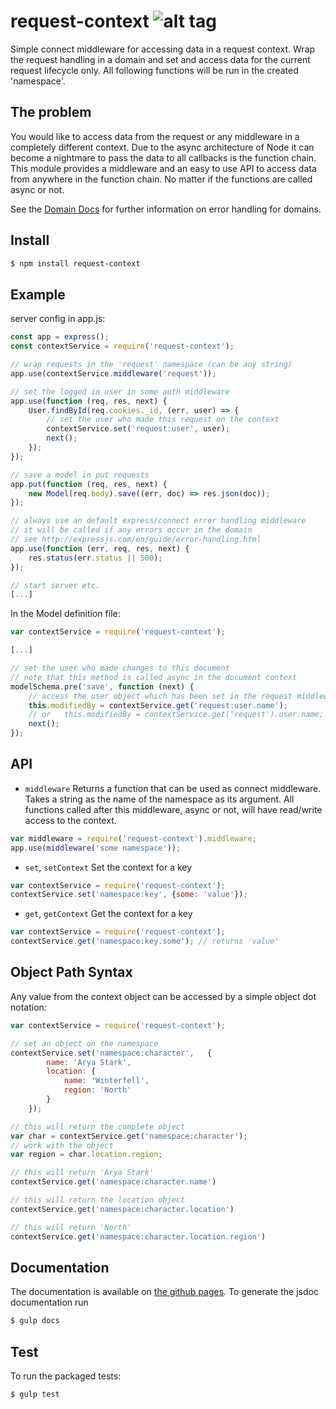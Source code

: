 # request-context ![alt tag](https://travis-ci.org/michaelkrone/request-context.svg)
Simple connect middleware for accessing data in a request context.
Wrap the request handling in a domain and set and access data for the current request lifecycle only.
All following functions will be run in the created 'namespace'.

## The problem
You would like to access data from the request or any middleware in a completely different context.
Due to the async architecture of Node it can become a nightmare to pass the data to all callbacks
is the function chain. This module provides a middleware and an easy to use API to access data
from anywhere in the function chain. No matter if the functions are called async or not.

See the [Domain Docs](https://nodejs.org/api/domain.html) for further information on error handling
for domains.

## Install

```sh
$ npm install request-context
```

## Example

server config in app.js:
```js
const app = express();
const contextService = require('request-context');

// wrap requests in the 'request' namespace (can be any string)
app.use(contextService.middleware('request'));

// set the logged in user in some auth middleware
app.use(function (req, res, next) {
	User.findById(req.cookies._id, (err, user) => {
		// set the user who made this request on the context
		contextService.set('request:user', user);
		next();
	});
});

// save a model in put requests
app.put(function (req, res, next) {
	new Model(req.body).save((err, doc) => res.json(doc));
});

// always use an default express/connect error handling middleware
// it will be called if any errors occur in the domain
// see http://expressjs.com/en/guide/error-handling.html
app.use(function (err, req, res, next) {
	res.status(err.status || 500);
});

// start server etc.
[...]
```

In the Model definition file:
```js
var contextService = require('request-context');

[...]

// set the user who made changes to this document
// note that this method is called async in the document context
modelSchema.pre('save', function (next) {
	// access the user object which has been set in the request middleware
	this.modifiedBy = contextService.get('request:user.name');
	// or	this.modifiedBy = contextService.get('request').user.name;
	next();
});
```

## API

- `middleware`
Returns a function that can be used as connect middleware. Takes a string as the name of the namespace as its argument. All functions called after this middleware, async or not, will have read/write access to the context.
```js
var middleware = require('request-context').middleware;
app.use(middleware('some namespace'));
```

- `set`, `setContext`
Set the context for a key
```js
var contextService = require('request-context');
contextService.set('namespace:key', {some: 'value'});
```

- `get`, `getContext`
Get the context for a key
```js
var contextService = require('request-context');
contextService.get('namespace:key.some'); // returns 'value'
```

## Object Path Syntax
Any value from the context object can be accessed by a simple object dot notation:

```js
var contextService = require('request-context');

// set an object on the namespace
contextService.set('namespace:character',	{
		name: 'Arya Stark',
		location: {
			name: 'Winterfell',
			region: 'North'
		}
	});

// this will return the complete object
var char = contextService.get('namespace:character');
// work with the object
var region = char.location.region;

// this will return 'Arya Stark'
contextService.get('namespace:character.name')

// this will return the location object
contextService.get('namespace:character.location')

// this will return 'North'
contextService.get('namespace:character.location.region')

```

## Documentation

The documentation is available on [the github pages](http://michaelkrone.github.io/request-context/).
To generate the jsdoc documentation run
```bash
$ gulp docs
```

## Test

To run the packaged tests:
```bash
$ gulp test
```

